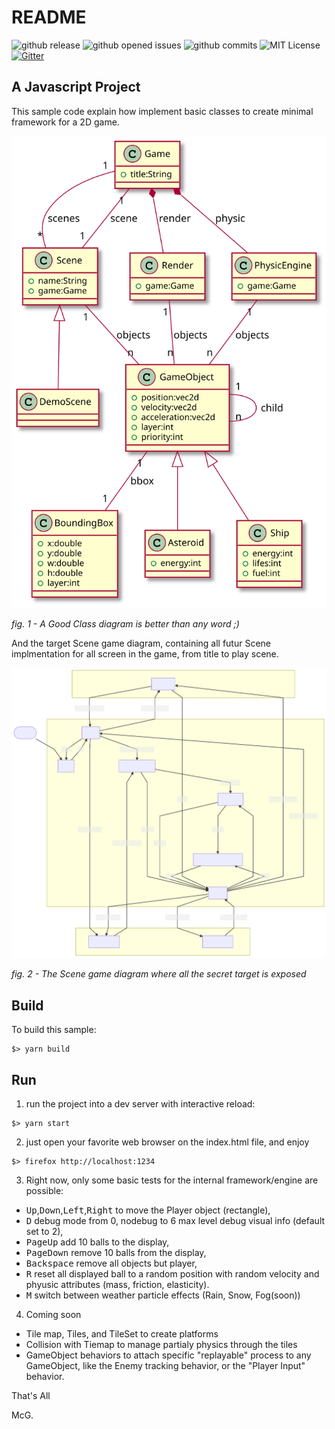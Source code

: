 # README

![github release](https://flat.badgen.net/github/release/mcgivrer/ufo)
![github opened issues](https://flat.badgen.net/github/open-issues/mcgivrer/ufo)
![github commits](https://flat.badgen.net/github/commits/mcgivrer/ufo)
![MIT License](https://badgen.net/github/license/micromatch/micromatch "MIT license")
[![Gitter](https://img.shields.io/gitter/room/SnapGames/ufo)](https://gitter.im/SnapGames/ufo)

## A Javascript Project

This sample code explain how implement basic classes to create minimal framework for a 2D game.

![Class diagram of the javascript game engine](docs/images/ufo-0002-class-diagram.svg)

_fig. 1 - A Good Class diagram is better than any word ;)_

And the target Scene game diagram, containing all futur Scene implmentation for all screen in the game, from title to play scene.

![Class diagram of the javascript game engine](docs/images/ufo-0001-map-diagram.svg)

_fig. 2 - The Scene game diagram where all the secret target is exposed_

## Build

To build this sample:

```shell
$> yarn build
```

## Run

1. run the project into a dev server with interactive reload:

```shell
$> yarn start
```

2. just open your favorite web browser on the index.html file, and enjoy

```shell
$> firefox http://localhost:1234
```

3. Right now, only some basic tests for the internal framework/engine are possible:

- <kbd>Up</kbd>,<kbd>Down</kbd>,<kbd>Left</kbd>,<kbd>Right</kbd> to move the Player object (rectangle),
- <kbd>D</kbd> debug mode from 0, nodebug to 6 max level debug visual info (default set to 2),
- <kbd>PageUp</kbd> add 10 balls to the display,
- <kbd>PageDown</kbd> remove 10 balls from the display,
- <kbd>Backspace</kbd> remove all objects but player,
- <kbd>R</kbd> reset all displayed ball to a random position with random velocity and phyusic attributes (mass, friction, elasticity).
- <kbd>M</kbd> switch between weather particle effects (Rain, Snow, Fog(soon))


4. Coming soon

- Tile map, Tiles, and TileSet to create platforms
- Collision with Tiemap to manage partialy physics through the tiles
- GameObject behaviors to attach specific "replayable" process to any GameObject, like the Enemy tracking behavior, or the "Player Input" behavior.

That's All

McG.

